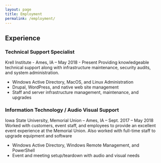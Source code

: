 ```yaml
---
layout: page
title: Employment
permalink: /employment/
---
```

## Experience

### Technical Support Specialist
Krell Institute - Ames, IA – May 2018 - Present
Providing knowledgeable technical support along with infrastructure maintenance, security audits, and system administration.
- Windows Active Directory, MacOS, and Linux Administration
- Drupal, WordPress, and native web site management
- Staff and server infrastructure management, maintenance, and upgrades


### Information Technology / Audio Visual Support
Iowa State University, Memorial Union – Ames, IA – Sept. 2017 – May 2018
Worked with customers, event staff, and employees to provide an excellent event experience at the Memorial Union. Also worked with full-time staff to upgrade equipment and software
- Windows Active Directory, Windows Remote Management, and PowerShell
- Event and meeting setup/teardown with audio and visual needs
